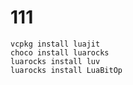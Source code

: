 # 111

    vcpkg install luajit
    choco install luarocks
    luarocks install luv
    luarocks install LuaBitOp   